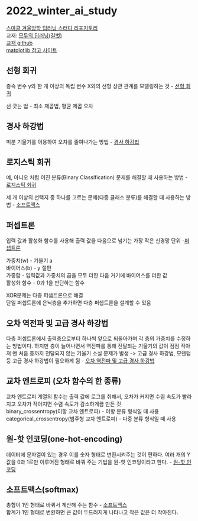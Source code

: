 2022_winter_ai_study
===============================
[스마클 겨울방학 딥러닝 스터디 리포지토리](https://github.com/sejongsmarcle/2022_Winter_AiStudy)            
교재: [모두의 딥러닝(길벗)](https://thebook.io/080228/)                        
[교재 github](https://github.com/taehojo/deeplearning-for-everyone-2nd)                    
[matplotlib 참고 사이트](https://wikidocs.net/4763)

선형 회귀
--------------------------------------------
종속 변수 y와 한 개 이상의 독립 변수 X와의 선형 상관 관계를 모델링하는 것 - [선형 회귀](https://github.com/RyuJungSoo/2022_winter_aistudy/tree/main/3%EC%9E%A5%20%EC%84%A0%ED%98%95%ED%9A%8C%EA%B7%80)         
                                
선 긋는 법 - 최소 제곱법, 평균 제곱 오차                  

경사 하강법
------------------------------------------------
미분 기울기를 이용하여 오차를 줄여나가는 방법 - [경사 하강법](https://github.com/RyuJungSoo/2022_winter_aistudy/tree/main/4%EC%9E%A5%20%EA%B2%BD%EC%82%AC%20%ED%95%98%EA%B0%95%EB%B2%95)

로지스틱 회귀
-------------------------------------------------
예, 아니오 처럼 이진 분류(Binary Classification) 문제를 해결할 때 사용하는 방법 - [로지스틱 회귀](https://github.com/RyuJungSoo/2022_winter_aistudy/tree/main/5%EC%9E%A5%20%EB%A1%9C%EC%A7%80%EC%8A%A4%ED%8B%B1%20%ED%9A%8C%EA%B7%80)
                              
세 개 이상의 선택지 중 하나를 고르는 문제(다중 클래스 분류)를 해결할 때 사용하는 방법 - [소프트맥스](https://github.com/RyuJungSoo/2022_winter_ai_study/tree/main/10%EC%9E%A5~12%EC%9E%A5%20%EB%AA%A8%EB%8D%B8%EC%84%A4%EA%B3%84%EC%99%80%20%ED%92%88%EC%A2%85%EC%98%88%EC%B8%A1)

퍼셉트론
--------------------------------------------------
입력 값과 활성화 함수를 사용해 출력 값을 다음으로 넘기는 가장 작은 신경망 단위 -[퍼셉트론](https://github.com/RyuJungSoo/2022_winter_ai_study/tree/main/6~9%EC%9E%A5%20%ED%8D%BC%EC%85%89%ED%8A%B8%EB%A1%A0%EA%B3%BC%20%EC%97%AD%EC%A0%84%ED%8C%8C)               

가중치(w) - 기울기 a              
바이어스(b) - y 절편                
가중함 - 입력값과 가중치의 곱을 모두 더한 다음 거기에 바이어스를 더한 값               
활성화 함수 - 0과 1을 판단하는 함수              
                    
XOR문제는 다층 퍼셉트론으로 해결               
단일 퍼셉트론에 은닉층을 추가하면 다층 퍼셉트론을 설계할 수 있음

오차 역전파 및 고급 경사 하강법
----------------------------------------------------
다층 퍼셉트론에서 출력층으로부터 하나씩 앞으로 되돌아가며 각 층의 가중치를 수정하는 방법이다. 하지만 층이 늘어나면서 역전파를 통해 전달되는 기울기의 값이 점점 작아져 맨 처음 층까지 전달되지 않는 기울기 소실 문제가 발생 -> 고급 경사 하강법, 모덴텀 등 고급 경사 하강법이 필요하게 됨 - [오차 역전파 및 고급 경사 하강법](https://github.com/RyuJungSoo/2022_winter_ai_study/tree/main/6~9%EC%9E%A5%20%ED%8D%BC%EC%85%89%ED%8A%B8%EB%A1%A0%EA%B3%BC%20%EC%97%AD%EC%A0%84%ED%8C%8C)          

교차 엔트로피 (오차 함수의 한 종류)
-----------------------------------------------------
교차 엔트로피 계열의 함수는 출력 값에 로그를 취해서, 오차가 커지면 수렴 속도가 빨라지고 오차가 작아지면 수렴 속도가 감소하게끔 만든 것               
binary_crossentropy(이항 교차 엔트로피) - 이항 분류 형식일 때 사용              
categorical_crossentropy(범주형 교차 엔트로피) - 다중 분류 형식일 때 사용                

원-핫 인코딩(one-hot-encoding)
------------------------------------------------------
데이터에 문자열이 있는 경우 이를 숫자 형태로 변환시켜주는 것이 편하다. 여러 개의 Y 값을 0과 1로만 이루어진 형태로 바꿔 주는 기법을 원-핫 인코딩이라고 한다. - [원-핫 인코딩](https://github.com/RyuJungSoo/2022_winter_ai_study/tree/main/10%EC%9E%A5~12%EC%9E%A5%20%EB%AA%A8%EB%8D%B8%EC%84%A4%EA%B3%84%EC%99%80%20%ED%92%88%EC%A2%85%EC%98%88%EC%B8%A1)           

소프트맥스(softmax)
------------------------------------------------------------
총합이 1인 형태로 바꿔서 계산해 주는 함수 - [소프트맥스](https://github.com/RyuJungSoo/2022_winter_ai_study/tree/main/10%EC%9E%A5~12%EC%9E%A5%20%EB%AA%A8%EB%8D%B8%EC%84%A4%EA%B3%84%EC%99%80%20%ED%92%88%EC%A2%85%EC%98%88%EC%B8%A1)    
합계가 1인 형태로 변환하면 큰 값이 두드러지게 나타나고 작은 값은 더 작아진다.                   
